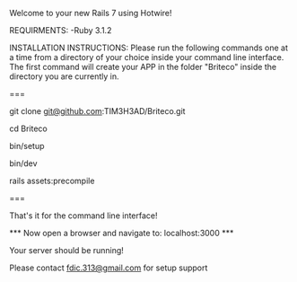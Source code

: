 Welcome to your new Rails 7 using Hotwire!

REQUIRMENTS:
  -Ruby 3.1.2

INSTALLATION INSTRUCTIONS:
Please run the following commands one at a time from a directory of your choice inside your command line interface. The first command will create your APP in the folder "Briteco" inside the directory you are currently in.

=== 


git clone git@github.com:TIM3H3AD/Briteco.git

cd Briteco

bin/setup

bin/dev

rails assets:precompile


=== 

That's it for the command line interface! 

*** Now open a browser and navigate to: localhost:3000  ***

Your server should be running! 

Please contact fdic.313@gmail.com for setup support
